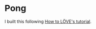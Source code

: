 # Pong

I built this following [How to LÖVE's tutorial](https://www.youtube.com/watch?v=TUPbSJ5wF0k&list=PLM5EvDHhpyTcThnWfeP1459KelemQOBdG).
